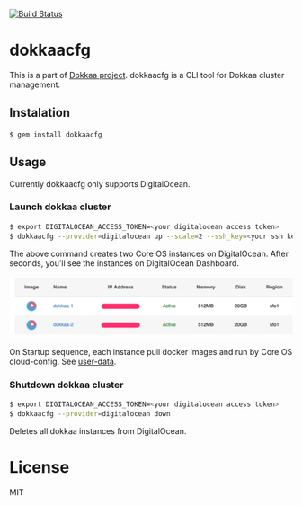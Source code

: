 [![Build Status](https://travis-ci.org/k2nr/dokkaacfg.svg?branch=master)](https://travis-ci.org/k2nr/dokkaacfg)

# dokkaacfg

This is a part of [Dokkaa project](https://github.com/k2nr/dokkaa).
dokkaacfg is a CLI tool for Dokkaa cluster management.

## Instalation

```
$ gem install dokkaacfg
```

## Usage

Currently dokkaacfg only supports DigitalOcean.

### Launch dokkaa cluster

```bash
$ export DIGITALOCEAN_ACCESS_TOKEN=<your digitalocean access token>
$ dokkaacfg --provider=digitalocean up --scale=2 --ssh_key=<your ssh key name>
```

The above command creates two Core OS instances on DigitalOcean.
After seconds, you'll see the instances on DigitalOcean Dashboard.

![](https://github.com/k2nr/dokkaacfg/raw/master/doc/images/screenshot_do.png)

On Startup sequence, each instance pull docker images and run by Core OS cloud-config.
See [user-data](https://github.com/k2nr/dokkaacfg/blob/master/user-data).

### Shutdown dokkaa cluster

```bash
$ export DIGITALOCEAN_ACCESS_TOKEN=<your digitalocean access token>
$ dokkaacfg --provider=digitalocean down
```

Deletes all dokkaa instances from DigitalOcean.

# License

MIT
